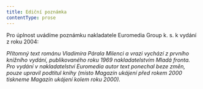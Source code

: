 ```yaml
---
title: Ediční poznámka
contentType: prose
---
```


Pro úplnost uvádíme poznámku nakladatele Euromedia Group k. s. k vydání z roku 2004:

  

_Přítomný text románu Vladimíra Párala _Milenci a vrazi_ vychází z prvního knižního vydání, publikovaného roku 1969 nakladatelstvím Mladá fronta. Pro vydání v nakladatelství Euromedia autor text ponechal beze změn, pouze upravil podtitul knihy (místo _Magazín ukájení před rokem 2000_ tiskneme _Magazín ukájení kolem roku 2000_)._
